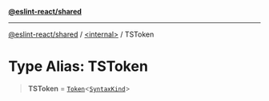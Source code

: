 [**@eslint-react/shared**](../../README.md)

***

[@eslint-react/shared](../../README.md) / [\<internal\>](../README.md) / TSToken

# Type Alias: TSToken

> **TSToken** = [`Token`](../interfaces/Token.md)\<[`SyntaxKind`](../enumerations/SyntaxKind.md)\>
